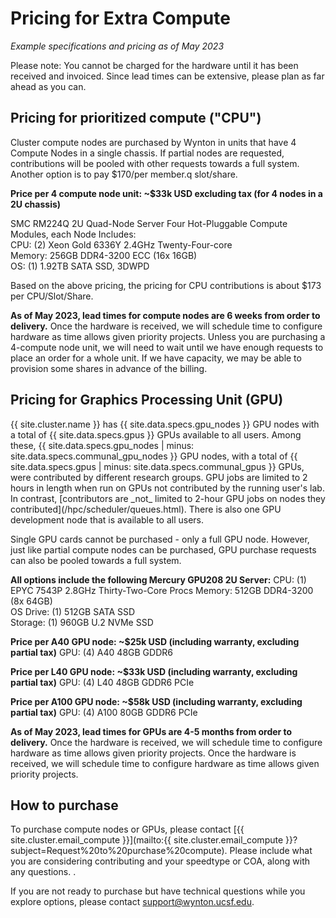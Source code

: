 # Pricing for Extra Compute

_Example specifications and pricing as of May 2023_

Please note: You cannot be charged for the hardware until it has been received and invoiced. Since lead times can be extensive, please plan as far ahead as you can. 

## Pricing for prioritized compute ("CPU")

Cluster compute nodes are purchased by Wynton in units that have 4 Compute Nodes in a single chassis. If partial nodes are requested, contributions will be pooled with other requests towards a full system. Another option is to pay $170/per member.q slot/share. 

**Price per 4 compute node unit: ~$33k USD excluding tax (for 4 nodes in a 2U chassis)**

SMC RM224Q 2U Quad-Node Server 
Four Hot-Pluggable Compute Modules, each Node Includes:  
CPU: (2) Xeon Gold 6336Y 2.4GHz Twenty-Four-core  
Memory: 256GB DDR4-3200 ECC (16x 16GB)  
OS: (1) 1.92TB SATA SSD, 3DWPD 

Based on the above pricing, the pricing for CPU contributions is about $173 per CPU/Slot/Share.

**As of May 2023, lead times for compute nodes are 6 weeks from order to delivery.** Once the hardware is received, we will schedule time to configure hardware as time allows given priority projects. Unless you are purchasing a 4-compute node unit, we will need to wait until we have enough requests to place an order for a whole unit. If we have capacity, we may be able to provision some shares in advance of the billing. 

## Pricing for Graphics Processing Unit (GPU)

<div class="alert alert-info" role="alert" markdown="1">
{{ site.cluster.name }} has {{ site.data.specs.gpu_nodes }} GPU nodes with a total of {{ site.data.specs.gpus }} GPUs available to all users. Among these, {{ site.data.specs.gpu_nodes | minus: site.data.specs.communal_gpu_nodes }} GPU nodes, with a total of {{ site.data.specs.gpus | minus: site.data.specs.communal_gpus }} GPUs, were contributed by different research groups. GPU jobs are limited to 2 hours in length when run on GPUs not contributed by the running user's lab.  In contrast, [contributors are _not_ limited to 2-hour GPU jobs on nodes they contributed](/hpc/scheduler/queues.html). There is also one GPU development node that is available to all users.
</div>

Single GPU cards cannot be purchased - only a full GPU node. However, just like partial compute nodes can be purchased, GPU purchase requests can also be pooled towards a full system. 

**All options include the following Mercury GPU208 2U Server:** 
CPU: (1) EPYC 7543P 2.8GHz Thirty-Two-Core Procs 
Memory: 512GB DDR4-3200 (8x 64GB)  
OS Drive: (1) 512GB SATA SSD  
Storage: (1) 960GB U.2 NVMe SSD  

**Price per A40 GPU node: ~$25k USD (including warranty, excluding partial tax)**
GPU: (4) A40 48GB GDDR6

**Price per L40 GPU node: ~$33k USD (including warranty, excluding partial tax)**
GPU: (4) L40 48GB GDDR6 PCIe

**Price per A100 GPU node: ~$58k USD (including warranty, excluding partial tax)**
GPU: (4) A100 80GB GDDR6 PCIe 

**As of May 2023, lead times for GPUs are 4-5 months from order to delivery.** Once the hardware is received, we will schedule time to configure hardware as time allows given priority projects. Once the hardware is received, we will schedule time to configure hardware as time allows given priority projects.  

## How to purchase

To purchase compute nodes or GPUs, please contact [{{ site.cluster.email_compute }}](mailto:{{ site.cluster.email_compute }}?subject=Request%20to%20purchase%20compute). Please include what you are considering contributing and your speedtype or COA, along with any questions. .

If you are not ready to purchase but have technical questions while you explore options, please contact support@wynton.ucsf.edu. 
